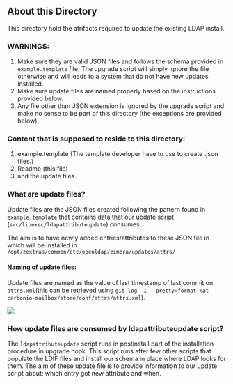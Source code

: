## About this Directory
This directory hold the atrifacts required to update the existing LDAP install.

### WARNINGS:
1. Make sure they are valid JSON files and follows the schema provided in `example.template` file.  The upgrade script will simply ignore the file otherwise and will leads to a system that do not have new updates installed.
2. Make sure update files are named properly based on the instructions provided below.
3. Any file other than JSON extension is ignored by the upgrade script and make no sense to be part of this directory (the exceptions are provided below).

### Content that is supposed to reside to this directory:
 1. example.template (The template developer have to use to create <update-timestamp>.json files.)
 2. Readme (this file)
 3. and the update files.

### What are update files?
Update files are the JSON files created following the pattern found in `example.template` that contains data that our update script (`src/libexec/ldapattributeupdate`) consumes.

The aim is to have newly added entries/attributes to these JSON file in which will be installed in `/opt/zextras/common/etc/openldap/zimbra/updates/attrs/`

#### Naming of update files:
Update files are named as the value of last timestamp of  last commit on `attrs.xml`(this can be retrieved using `git log -1 --pretty=format:%at carbonio-mailbox/store/conf/attrs/attrs.xml`).

![](blob:https://zextras.atlassian.net/bb2b58e7-bafd-43cb-a480-f9ba7c9c0e88#media-blob-url=true&id=7c8a9cbd-3aa8-43b5-b59c-9822f497eee0&collection=contentId-2394128424&contextId=2394128424&mimeType=image%2Fpng&name=schema_proto.png&size=46878&height=369&width=544&alt=)

### How update files are consumed by ldapattributeupdate script?
The `ldapattributeupdate` script runs in postinstall part of the installation procedure in upgrade hook.
This script runs after few other scripts that populate the LDIF files and install our schema in place where LDAP looks for them. The aim of these update file is to provide information to our  update script about: which entry got new attribute and when.

